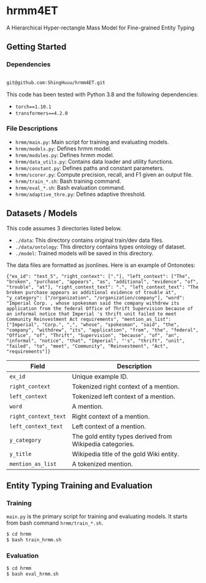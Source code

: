 # hrmm4ET

A Hierarchical Hyper-rectangle Mass Model for Fine-grained Entity Typing


## Getting Started 

### Dependencies

```bash

git@github.com:ShingHuuu/hrmm4ET.git

```

This code has been tested with Python 3.8 and the following dependencies:

- `torch==1.10.1` 
- `transformers==4.2.0`


### File Descriptions

- `hrmm/main.py`: Main script for training and evaluating models.
- `hrmm/models.py`: Defines hrmm model.
- `hrmm/modules.py`: Defines hrmm model.
- `hrmm/data_utils.py`: Contains data loader and utility functions.
- `hrmm/constant.py`: Defines paths and constant parameters.
- `hrmm/scorer.py`: Compute precision, recall, and F1 given an output file.
- `hrmm/train_*.sh`: Bash training command.
- `hrmm/eval_*.sh`: Bash evaluation command.
- `hrmm/adaptive_thre.py`: Defines adaptive threshold.

## Datasets / Models

This code assumes 3 directories listed below.
- `./data`: This directory contains original train/dev data files.
- `./data/ontology`: This directory contains types ontology of dataset. 
- `./model`: Trained models will be saved in this directory. 


The data files are formatted as jsonlines. Here is an example of Ontonotes:
```
{"ex_id": "test_5", "right_context": ["."], "left_context": ["The", "broken", "purchase", "appears", "as", "additional", "evidence", "of", "trouble", "at"], "right_context_text": ".", "left_context_text": "The broken purchase appears as additional evidence of trouble at", "y_category": ["/organization", "/organization/company"], "word": "Imperial Corp. , whose spokesman said the company withdrew its application from the federal Office of Thrift Supervision because of an informal notice that Imperial 's thrift unit failed to meet Community Reinvestment Act requirements", "mention_as_list": ["Imperial", "Corp.", ",", "whose", "spokesman", "said", "the", "company", "withdrew", "its", "application", "from", "the", "federal", "Office", "of", "Thrift", "Supervision", "because", "of", "an", "informal", "notice", "that", "Imperial", "'s", "thrift", "unit", "failed", "to", "meet", "Community", "Reinvestment", "Act", "requirements"]}

```

| Field                     | Description                                                                              |
|---------------------------|------------------------------------------------------------------------------------------|
| `ex_id`                   | Unique example ID.                                                                       |
| `right_context`           | Tokenized right context of a mention.                                                    |
| `left_context`            | Tokenized left context of a mention.                                                     |
| `word`                    | A mention.                                                                               |
| `right_context_text`      | Right context of a mention.                                                              |
| `left_context_text`       | Left context of a mention.                                                               |
| `y_category`              | The gold entity types derived from Wikipedia categories.                                 |
| `y_title`                 | Wikipedia title of the gold Wiki entity.                                                 |
| `mention_as_list`         | A tokenized mention.                                                                     |


## Entity Typing Training and Evaluation

### Training

`main.py` is the primary script for training and evaluating models. It starts from bash command `hrmm/train_*.sh`.

```bash
$ cd hrmm
$ bash train_hrmm.sh
```

### Evaluation

```bash
$ cd hrmm
$ bash eval_hrmm.sh
```
